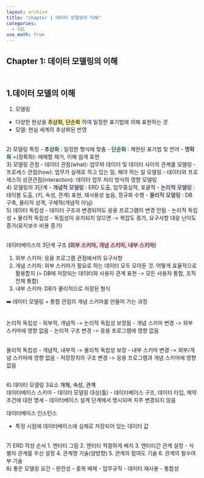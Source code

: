 ```yaml
---
layout: archive
title: "chapter 1 데이터 모델링의 이해"
categories:
  - SQL
use_math: true
---
```


## Chapter 1: 데이터 모델링의 이해  

<br>1.데이터 모델의 이해
----------------------
1) 모델링
- 다양한 현상을 <mark style='background-color: #fff5b1'> 추상화, 단순화 </mark>하여 일정한 표기법에 의해 표현하는 것
- 모델: 현실 세계의 추상화된 반영

<br>
2) 모델링 특징
- <mark style='background-color: #dcffe4'> 추상화 </mark>: 일정한 형식에 맞춤
- <mark style='background-color: #dcffe4'> 단순화 </mark>: 제한된 표기법 및 언어
- <mark style='background-color: #dcffe4'> 명확화 </mark>=(정확화): 애매함 제거, 이해 쉽게 표현

<br>
3) 모델링 관점
- 데이터 관점(what): 업무와 데이터 및 데이터 사이의 관계를 모델링
- 프로세스 관점(how): 업무가 실제로 하고 있는 일, 해야 하는 일 모델링
- 데이터와 프로세스의 상관관점(interaction): 데이터 업무 처리 방식의 영향 모델링

<br>
4) 모델링의 3단계
- <mark style='background-color: #f5f0ff'> 개념적 모델링 </mark>: ERD 도출, 업무중심적, 포괄적
- <mark style='background-color: #f5f0ff'> 논리적 모델링 </mark>: 테이블 도출, (키, 속성, 관계) 표현, 재사용성 높음, 정규화 수행
- <mark style='background-color: #f5f0ff'> 물리적 모델링 </mark>: DB 구축, 물리적 성격, 구체적(개념적 아님)

<br>
5) 데이터 독립성
- 데이터 구조과 변경되어도 응용 프로그램이 변경 안됨
- 논리적 독립성 + 물리적 독립성
- 독립성이 유지되지 않으면 -> 복잡도 증가, 요구사항 대응 난이도 증가(유지보수 비용 증가)  
  
  <br>데이터베이스의 3단계 구조 <mark style='background-color: #ffdce0'>(외부 스키마, 개념 스키마, 내부 스키마)</mark>
  1. 외부 스키마: 응용 프로그램 관점에서의 요구사항
  2. 개념 스키마: 외부 스키마가 필요로 하는 데이터 모두 모아둔 것. 어떻게 효율적으로 활용할지 (= DB에 저장되는 데이터와 사용자 관계 표현 -> 모든 사용자 통합, 조직 전체 통합)
  3. 내부 스키마: DB가 물리적으로 저장된 형식

   :arrow_right: 데이터 모델링 = 통합 관점의 개념 스키마를 만들어 가는 과정

   <br>논리적 독립성
    - 외부적, 개념적 -> 논리적 독립성 보장됨
    - 개념 스키마 변경 -> 외부 스키마에 영향 없음
    - 논리적 구조 변경 -> 응용 프로그램에 영향 없음

   <br>물리적 독립성
    - 개념적, 내부적 -> 물리적 독립성 보장
    - 내부 스키마 변경 -> 외부/개념 스키마에 영향 없음
    - 저장장치의 구조 변경 -> 응용 프로그램과 개념 스키마에 영향 없음

<br>
6) 데이터 모델링 3요소  
<mark style='background-color: #f1f8ff'>개체, 속성, 관계</mark>  
  <br>데이터베이스 스키마
  - 데이터 모델링 대상(틀)
  - 데이터베이스 구조, 데이터 타입, 제약조건에 대한 명세
  - 데이터베이스 설계 단계에서 명시되며 자주 변경되지 않음  

  데이터베이스 인스턴스
  - 특정 시점에 데이터베이스에 실제로 저장되어 있는 데이터 값

<br>
7) ERD 작성 순서
  1. 엔터티 그림
  2. 엔터티 적절하게 배치
  3. 엔터티간 관계 설정
    - 식별자 관계를 우선 설정
  4. 관계명 기술(양방향)
  5. 관계의 참여도 기술
  6. 관계의 필수여부 기술

<br>
8) 좋은 모델링 요건
- 완전성
- 중복 배제
- 업무규칙
- 데이터 재사용
- 통합성

